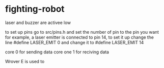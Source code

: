 # fighting-robot

laser and buzzer are activee low

to set up pins go to src/pins.h and 
set the number of pin to the pin you want
for example, a laser emitter is connected
to pin 14, to set it up change the line 
#define LASER_EMIT 0 and change it to 
#define LASER_EMIT 14

core 0 for sending data
core one 1 for reciving data 

Wrover E is used to